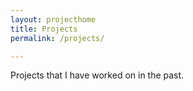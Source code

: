 ```yaml
---
layout: projecthome
title: Projects
permalink: /projects/

---
```


Projects that I have worked on in the past.